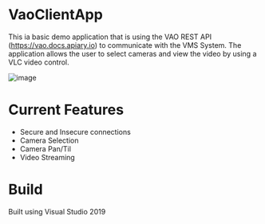 # VaoClientApp
This ia basic demo application that is using the VAO REST API (https://vao.docs.apiary.io) to communicate with the VMS System. The application allows the user to select cameras and view the video by using a VLC video control.

![image](https://user-images.githubusercontent.com/14876765/184110374-43378688-da5c-4f01-998a-e29d0659bcf9.png)

# Current Features
- Secure and Insecure connections
- Camera Selection
- Camera Pan/Til
- Video Streaming

# Build
Built using Visual Studio 2019
